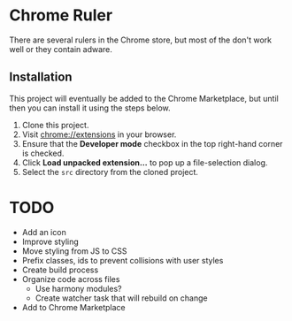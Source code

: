 # Chrome Ruler

There are several rulers in the Chrome store, but most of the don't work well or they contain adware.

## Installation

This project will eventually be added to the Chrome Marketplace, but until then you can install it using the steps below.

1. Clone this project.
2. Visit [chrome://extensions](chrome://extensions) in your browser.
3. Ensure that the **Developer mode** checkbox in the top right-hand corner is checked.
4. Click **Load unpacked extension…** to pop up a file-selection dialog.
5. Select the `src` directory from the cloned project.

# TODO
- Add an icon
- Improve styling
- Move styling from JS to CSS
- Prefix classes, ids to prevent collisions with user styles
- Create build process
- Organize code across files
  - Use harmony modules?
  - Create watcher task that will rebuild on change
- Add to Chrome Marketplace
